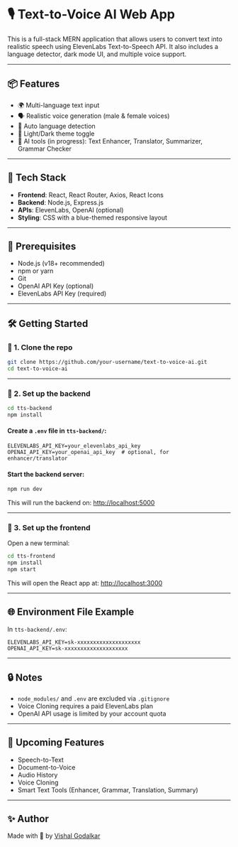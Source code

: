 
# 🎙️ Text-to-Voice AI Web App

This is a full-stack MERN application that allows users to convert text into realistic speech using ElevenLabs Text-to-Speech API. It also includes a language detector, dark mode UI, and multiple voice support.

---

## 📦 Features

- 🌍 Multi-language text input
- 🗣️ Realistic voice generation (male & female voices)
- 🔄 Auto language detection
- 🌙 Light/Dark theme toggle
- 🧠 AI tools (in progress): Text Enhancer, Translator, Summarizer, Grammar Checker

---

## 🚀 Tech Stack

- **Frontend**: React, React Router, Axios, React Icons
- **Backend**: Node.js, Express.js
- **APIs**: ElevenLabs, OpenAI (optional)
- **Styling**: CSS with a blue-themed responsive layout

---

## 🧰 Prerequisites

- Node.js (v18+ recommended)
- npm or yarn
- Git
- OpenAI API Key (optional)
- ElevenLabs API Key (required)

---

## 🛠️ Getting Started

### 🔹 1. Clone the repo

```bash
git clone https://github.com/your-username/text-to-voice-ai.git
cd text-to-voice-ai
```

---

### 🔹 2. Set up the backend

```bash
cd tts-backend
npm install
```

#### Create a `.env` file in `tts-backend/`:

```env
ELEVENLABS_API_KEY=your_elevenlabs_api_key
OPENAI_API_KEY=your_openai_api_key  # optional, for enhancer/translator
```

#### Start the backend server:

```bash
npm run dev
```

This will run the backend on: [http://localhost:5000](http://localhost:5000)

---

### 🔹 3. Set up the frontend

Open a new terminal:

```bash
cd tts-frontend
npm install
npm start
```

This will open the React app at: [http://localhost:3000](http://localhost:3000)

---

## 🌐 Environment File Example

In `tts-backend/.env`:

```
ELEVENLABS_API_KEY=sk-xxxxxxxxxxxxxxxxxxxx
OPENAI_API_KEY=sk-xxxxxxxxxxxxxxxxxxxx
```

---

## 🔒 Notes

- `node_modules/` and `.env` are excluded via `.gitignore`
- Voice Cloning requires a paid ElevenLabs plan
- OpenAI API usage is limited by your account quota

---

## 🧪 Upcoming Features

- Speech-to-Text
- Document-to-Voice
- Audio History
- Voice Cloning
- Smart Text Tools (Enhancer, Grammar, Translation, Summary)

---

## ✨ Author

Made with 💙 by [Vishal Godalkar](https://github.com/Vishalgodalkar)
